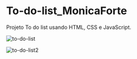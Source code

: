 # To-do-list_MonicaForte
Projeto  To do list usando HTML, CSS e JavaScript.

![to-do-list](https://user-images.githubusercontent.com/123509317/232229080-b08d8276-7ca4-4c82-af9e-a4a0c7df0891.png)

![to-do-list2](https://user-images.githubusercontent.com/123509317/232229255-7fd89647-46b6-4042-973e-5a775d406121.png)

